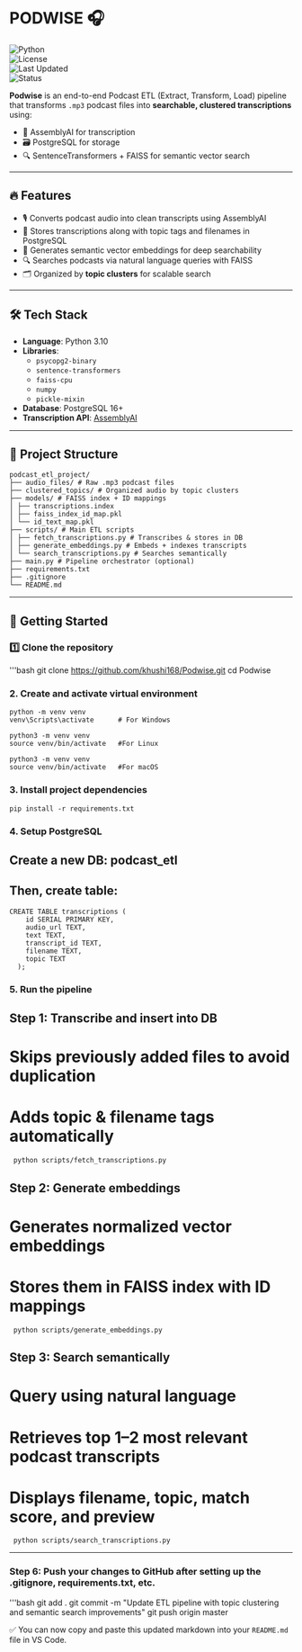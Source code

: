 # PODWISE 🎧  
  ![Python](https://img.shields.io/badge/Python-3.10-blue)  
  ![License](https://img.shields.io/badge/License-MIT-green)  
  ![Last Updated](https://img.shields.io/badge/Last_Updated-July_2025-orange)  
  ![Status](https://img.shields.io/badge/Status-Active-brightgreen)

**Podwise** is an end-to-end Podcast ETL (Extract, Transform, Load) pipeline that transforms `.mp3` podcast files into **searchable, clustered transcriptions** using:

- 🧠 AssemblyAI for transcription  
- 🗃️ PostgreSQL for storage  
- 🔍 SentenceTransformers + FAISS for semantic vector search  

---

## 🔥 Features

- 🎙️ Converts podcast audio into clean transcripts using AssemblyAI  
- 🧾 Stores transcriptions along with topic tags and filenames in PostgreSQL  
- 🧠 Generates semantic vector embeddings for deep searchability  
- 🔍 Searches podcasts via natural language queries with FAISS  
- 🗂️ Organized by **topic clusters** for scalable search  

---

## 🛠️ Tech Stack

- **Language**: Python 3.10
- **Libraries**:
  - `psycopg2-binary`
  - `sentence-transformers`
  - `faiss-cpu`
  - `numpy`
  - `pickle-mixin`
- **Database**: PostgreSQL 16+
- **Transcription API**: [AssemblyAI](https://www.assemblyai.com/)  

---

## 📁 Project Structure

    podcast_etl_project/
    ├── audio_files/ # Raw .mp3 podcast files
    ├── clustered_topics/ # Organized audio by topic clusters
    ├── models/ # FAISS index + ID mappings
    │ ├── transcriptions.index
    │ ├── faiss_index_id_map.pkl
    │ └── id_text_map.pkl
    ├── scripts/ # Main ETL scripts
    │ ├── fetch_transcriptions.py # Transcribes & stores in DB
    │ ├── generate_embeddings.py # Embeds + indexes transcripts
    │ └── search_transcriptions.py # Searches semantically
    ├── main.py # Pipeline orchestrator (optional)
    ├── requirements.txt
    ├── .gitignore
    └── README.md

---

## 🚀 Getting Started

### 1️⃣ Clone the repository
'''bash
git clone https://github.com/khushi168/Podwise.git
cd Podwise

### 2. Create and activate virtual environment
    python -m venv venv
    venv\Scripts\activate      # For Windows

    python3 -m venv venv
    source venv/bin/activate   #For Linux

    python3 -m venv venv
    source venv/bin/activate   #For macOS


### 3. Install project dependencies
    pip install -r requirements.txt


### 4. Setup PostgreSQL
  ## Create a new DB: podcast_etl
  ## Then, create table:

    CREATE TABLE transcriptions (
        id SERIAL PRIMARY KEY,
        audio_url TEXT,
        text TEXT,
        transcript_id TEXT,
        filename TEXT,
        topic TEXT
      );


### 5. Run the pipeline
   ## Step 1: Transcribe and insert into DB
   # Skips previously added files to avoid duplication
   # Adds topic & filename tags automatically
     python scripts/fetch_transcriptions.py

   ## Step 2: Generate embeddings
   # Generates normalized vector embeddings
   # Stores them in FAISS index with ID mappings
     python scripts/generate_embeddings.py

   ## Step 3: Search semantically
   # Query using natural language
   # Retrieves top 1–2 most relevant podcast transcripts
   # Displays filename, topic, match score, and preview
     python scripts/search_transcriptions.py

---

### Step 6: Push your changes to GitHub after setting up the .gitignore, requirements.txt, etc.

'''bash
      git add .
      git commit -m "Update ETL pipeline with topic clustering and semantic search improvements"
      git push origin master


✅ You can now copy and paste this updated markdown into your `README.md` file in VS Code.
